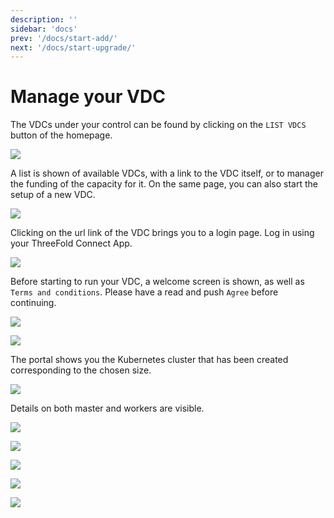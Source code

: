 ```yaml
---
description: ''
sidebar: 'docs'
prev: '/docs/start-add/'
next: '/docs/start-upgrade/'
---
```


# Manage your VDC

The VDCs under your control can be found by clicking on the `LIST VDCS` button of the homepage.

![](./img/00_vdc_homepage.png)

A list is shown of available VDCs, with a link to the VDC itself, or to manager the funding of the capacity for it. On the same page, you can also start the setup of a new VDC.

![](./img/11_vdc_overview.png)

Clicking on the url link of the VDC brings you to a login page. Log in using your ThreeFold Connect App.

![](./img/21_vdc_portal_login.png)

Before starting to run your VDC, a welcome screen is shown, as well as `Terms and conditions`. Please have a read and push `Agree` before continuing.

![](./img/22_vdc_portal_welcome.png)

![](./img/23_vdc_portal_t_and_c.png)

The portal shows you the Kubernetes cluster that has been created corresponding to the chosen size.

![](./img/24_vdc_portal_compute.png)

Details on both master and workers are visible.

![](./img/25_vdc_portal_compute_detail_master.png)

![](./img/26_vdc_portal_storage_nodes.png)

![](./img/27_vdc_portal_wallet.png)

![](./img/31_vdc_terminal_k8s_nodes.png)

![](./img/32_vdc_terminal_k8s_pods.png)
